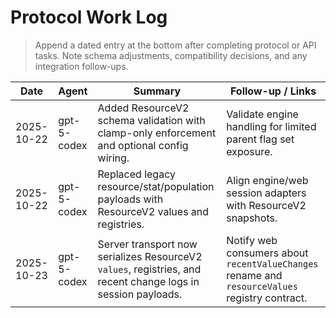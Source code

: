 # Protocol Work Log

> Append a dated entry at the bottom after completing protocol or API tasks. Note schema adjustments, compatibility decisions, and any integration follow-ups.

| Date       | Agent       | Summary                                                                                                      | Follow-up / Links                                                                              |
| ---------- | ----------- | ------------------------------------------------------------------------------------------------------------ | ---------------------------------------------------------------------------------------------- |
| 2025-10-22 | gpt-5-codex | Added ResourceV2 schema validation with clamp-only enforcement and optional config wiring.                   | Validate engine handling for limited parent flag set exposure.                                 |
| 2025-10-22 | gpt-5-codex | Replaced legacy resource/stat/population payloads with ResourceV2 values and registries.                     | Align engine/web session adapters with ResourceV2 snapshots.                                   |
| 2025-10-23 | gpt-5-codex | Server transport now serializes ResourceV2 `values`, registries, and recent change logs in session payloads. | Notify web consumers about `recentValueChanges` rename and `resourceValues` registry contract. |
